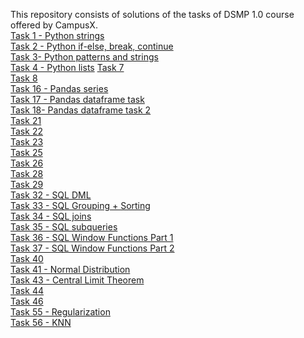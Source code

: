 This repository consists of solutions of the tasks of DSMP 1.0 course offered by CampusX.<br>
[Task 1 - Python strings](https://github.com/diapatel/DSMP-1-tasks/blob/master/strings.ipynb)<br>
[Task 2 - Python if-else, break, continue](https://github.com/diapatel/DSMP-1-tasks/tree/master/task%202)<br>
[Task 3- Python patterns and strings](https://github.com/diapatel/DSMP-1-tasks/tree/master/task%203)<br>
[Task 4 - Python lists](https://github.com/diapatel/DSMP-1-tasks/tree/master/Task%204)
[Task 7](https://github.com/diapatel/DSMP-1-tasks/tree/master/task%207)<br>
[Task 8](https://github.com/diapatel/DSMP-1-tasks/tree/master/task%208)<br>
[Task 16 - Pandas series](https://github.com/diapatel/DSMP-1-tasks/tree/master/pandas%20series)<br>
[Task 17 - Pandas dataframe task](https://github.com/diapatel/DSMP-1-tasks/tree/master/dataframe%20task)<br>
[Task 18- Pandas dataframe task 2](https://github.com/diapatel/DSMP-1-tasks/tree/master/dataframe%20task%202)<br>
[Task 21](https://github.com/diapatel/DSMP-1-tasks/tree/master/task%2021)<br>
[Task 22](https://github.com/diapatel/DSMP-1-tasks/tree/master/task%2022)<br>
[Task 23](https://github.com/diapatel/DSMP-1-tasks/tree/master/task%2023)<br>
[Task 25](https://github.com/diapatel/DSMP-1-tasks/tree/master/task%2025)<br>
[Task 26](https://github.com/diapatel/DSMP-1-tasks/tree/master/task%2026)<br>
[Task 28](https://github.com/diapatel/DSMP-1-tasks/tree/master/task%2028)<br>
[Task 29](https://github.com/diapatel/DSMP-1-tasks/tree/master/task%2029)<br>
[Task 32 - SQL DML](https://github.com/diapatel/DSMP-1-tasks/tree/master/task%2032%20-%20sql%20DML)<br>
[Task 33 - SQL Grouping + Sorting](https://github.com/diapatel/DSMP-1-tasks/tree/master/task%2033)<br>
[Task 34 - SQL joins](https://github.com/diapatel/DSMP-1-tasks/tree/master/task%2034)<br>
[Task 35 - SQL subqueries](https://github.com/diapatel/DSMP-1-tasks/tree/master/task%2035)<br>
[Task 36 - SQL Window Functions Part 1](https://github.com/diapatel/DSMP-1-tasks/tree/master/task%2036)<br>
[Task 37 - SQL Window Functions Part 2](https://github.com/diapatel/DSMP-1-tasks/tree/master/task%2037)<br>
[Task 40](https://github.com/diapatel/DSMP-1-tasks/tree/master/task%2040)<br>
[Task 41 - Normal Distribution](https://github.com/diapatel/DSMP-1-tasks/tree/master/task%2041)<br>
[Task 43 - Central Limit Theorem](https://github.com/diapatel/DSMP-1-tasks/tree/master/Task%2043)<br>
[Task 44](https://github.com/diapatel/DSMP-1-tasks/tree/master/task%2044)<br>
[Task 46](https://github.com/diapatel/DSMP-1-tasks/tree/master/task%2046)<br>
[Task 55 - Regularization](https://github.com/diapatel/DSMP-1-tasks/tree/master/regularization%20task)<br>
[Task 56 - KNN](https://github.com/diapatel/DSMP-1-tasks/tree/master/KNN%20task)<br>

